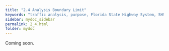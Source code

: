 ```yaml
---
title: "2.4	Analysis Boundary Limit"
keywords: "traffic analysis, purpose, Florida State Highway System, SHS"
sidebar: mydoc_sidebar
permalink: 2_4.html
folder: mydoc
---
```


<p>
  Coming soon.
</p>